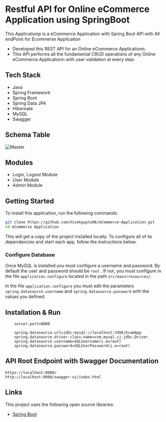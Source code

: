# Restful API for Online eCommerce Application using SpringBoot 

This Applicationp is a eCommerce Application with Spring Boot API with All endPoint for Ecommerse Application



*  Developed this REST API for an Online eCommerce Applicationn. 
* This API performs all the fundamental CRUD operations of any Online eCommerce Applicationn with user validation at every step.


## Tech Stack

* Java
* Spring Framework
* Spring Boot
* Spring Data JPA
* Hibernate
* MySQL
* Swagger
## Schema Table 
![Master](https://github.com/Vivekgupta96/eCommerce-Application/blob/main/ER_diagram.png)
## Modules

* Login, Logout Module
* User Module
* Admin Module

## Getting Started

To install this application, run the following commands:

```bash
git clone https://github.com/Vivekgupta96/eCommerce-Application.git 
cd eCommerse Application
```

This will get a copy of the project installed locally. To configure all of its dependencies and start each app, follow the instructions below.

### Configure Database

Once MySQL is installed you must configure a username and password. By default the user and password should be `root` . If not, you must configure in the file `application.configure` located in the path `src/main/resources/`.

In the file `application.configure` you must edit the parameters `spring.datasource.username` and `spring.datasource.password` with the values you defined.

## Installation & Run

```
    server.port=8080

    spring.datasource.url=jdbc:mysql://localhost:3306/EcomApp
    spring.datasource.driver-class-name=com.mysql.cj.jdbc.Driver
    spring.datasource.username=SQLUsername(i.e=root)
    spring.datasource.password=SQLUserPassword(i.e=root)

```

## API Root Endpoint with Swagger Documentation

```
https://localhost:8080/
http://localhost:8080/swagger-ui/index.html
```

## Links

This project uses the following open source libraries:

- [Spring Boot](https://spring.io/projects/spring-boot)


